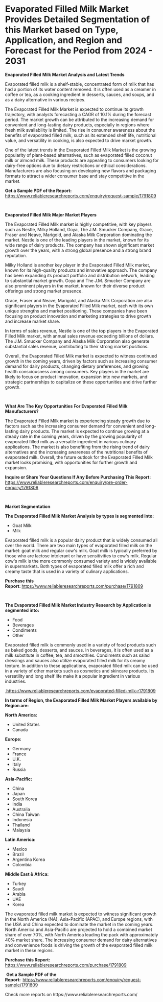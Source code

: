 <p><h1>Evaporated Filled Milk Market Provides Detailed Segmentation of this Market based on Type, Application, and Region and Forecast for the Period from 2024 - 2031</h1></p><p><strong>Evaporated Filled Milk Market Analysis and Latest Trends</strong></p>
<p><p>Evaporated filled milk is a shelf-stable, concentrated form of milk that has had a portion of its water content removed. It is often used as a creamer in coffee or tea, as a cooking ingredient in desserts, sauces, and soups, and as a dairy alternative in various recipes. </p><p>The Evaporated Filled Milk Market is expected to continue its growth trajectory, with analysts forecasting a CAGR of 10.1% during the forecast period. The market growth can be attributed to the increasing demand for convenient and long-lasting dairy products, especially in regions where fresh milk availability is limited. The rise in consumer awareness about the benefits of evaporated filled milk, such as its extended shelf life, nutritional value, and versatility in cooking, is also expected to drive market growth.</p><p>One of the latest trends in the Evaporated Filled Milk Market is the growing popularity of plant-based alternatives, such as evaporated filled coconut milk or almond milk. These products are appealing to consumers looking for dairy-free options due to dietary restrictions or ethical considerations. Manufacturers are also focusing on developing new flavors and packaging formats to attract a wider consumer base and stay competitive in the market.</p></p>
<p><strong>Get a Sample PDF of the Report:&nbsp;</strong> <a href="https://www.reliableresearchreports.com/enquiry/request-sample/1791809">https://www.reliableresearchreports.com/enquiry/request-sample/1791809</a></p>
<p>&nbsp;</p>
<p><strong>Evaporated Filled Milk Major Market Players</strong></p>
<p><p>The Evaporated Filled Milk market is highly competitive, with key players such as Nestle, Milky Holland, Goya, The J.M. Smucker Company, Grace, Fraser and Neave, Marigold, and Alaska Milk Corporation dominating the market. Nestle is one of the leading players in the market, known for its wide range of dairy products. The company has shown significant market growth over the years, with a strong global presence and a strong brand reputation. </p><p>Milky Holland is another key player in the Evaporated Filled Milk market, known for its high-quality products and innovative approach. The company has been expanding its product portfolio and distribution network, leading to substantial market growth. Goya and The J.M. Smucker Company are also prominent players in the market, known for their diverse product offerings and strong market presence.</p><p>Grace, Fraser and Neave, Marigold, and Alaska Milk Corporation are also significant players in the Evaporated Filled Milk market, each with its own unique strengths and market positioning. These companies have been focusing on product innovation and marketing strategies to drive growth and increase market share.</p><p>In terms of sales revenue, Nestle is one of the top players in the Evaporated Filled Milk market, with annual sales revenue exceeding billions of dollars. The J.M. Smucker Company and Alaska Milk Corporation also generate substantial sales revenue, contributing to their strong market positions.</p><p>Overall, the Evaporated Filled Milk market is expected to witness continued growth in the coming years, driven by factors such as increasing consumer demand for dairy products, changing dietary preferences, and growing health consciousness among consumers. Key players in the market are likely to focus on product innovation, expansion into new markets, and strategic partnerships to capitalize on these opportunities and drive further growth.</p></p>
<p>&nbsp;</p>
<p><strong>What Are The Key Opportunities For Evaporated Filled Milk Manufacturers?</strong></p>
<p><p>The Evaporated Filled Milk market is experiencing steady growth due to factors such as the increasing consumer demand for convenient and long-lasting dairy products. The market is expected to continue growing at a steady rate in the coming years, driven by the growing popularity of evaporated filled milk as a versatile ingredient in various culinary applications. The market is also benefiting from the rising trend of dairy alternatives and the increasing awareness of the nutritional benefits of evaporated milk. Overall, the future outlook for the Evaporated Filled Milk market looks promising, with opportunities for further growth and expansion.</p></p>
<p><strong>Inquire or Share Your Questions If Any Before Purchasing This Report:</strong> <a href="https://www.reliableresearchreports.com/enquiry/pre-order-enquiry/1791809">https://www.reliableresearchreports.com/enquiry/pre-order-enquiry/1791809</a></p>
<p>&nbsp;</p>
<p><strong>Market Segmentation</strong></p>
<p><strong>The Evaporated Filled Milk Market Analysis by types is segmented into:</strong></p>
<p><ul><li>Goat Milk</li><li>Milk</li></ul></p>
<p><p>Evaporated filled milk is a popular dairy product that is widely consumed all over the world. There are two main types of evaporated filled milk on the market: goat milk and regular cow's milk. Goat milk is typically preferred by those who are lactose intolerant or have sensitivities to cow's milk. Regular cow's milk is the more commonly consumed variety and is widely available in supermarkets. Both types of evaporated filled milk offer a rich and creamy taste that is used in a variety of culinary applications.</p></p>
<p><strong>Purchase this Report:&nbsp;</strong><a href="https://www.reliableresearchreports.com/purchase/1791809">https://www.reliableresearchreports.com/purchase/1791809</a></p>
<p>&nbsp;</p>
<p><strong>The Evaporated Filled Milk Market Industry Research by Application is segmented into:</strong></p>
<p><ul><li>Food</li><li>Beverages</li><li>Condiments</li><li>Other</li></ul></p>
<p><p>Evaporated filled milk is commonly used in a variety of food products such as baked goods, desserts, and sauces. In beverages, it is often used as a milk substitute in coffee, tea, and smoothies. Condiments such as salad dressings and sauces also utilize evaporated filled milk for its creamy texture. In addition to these applications, evaporated filled milk can be used in a variety of other markets such as cosmetics and skincare products. Its versatility and long shelf life make it a popular ingredient in various industries.</p></p>
<p><a href="https://www.reliableresearchreports.com/evaporated-filled-milk-r1791809">&nbsp;https://www.reliableresearchreports.com/evaporated-filled-milk-r1791809</a></p>
<p><strong>In terms of Region, the Evaporated Filled Milk Market Players available by Region are:</strong></p>
<p>
    <p> <strong> North America: </strong>
        <ul>
            <li>United States</li>
            <li>Canada</li>
        </ul>
        </p> 
    <p> <strong> Europe: </strong>
        <ul>
            <li>Germany</li>
            <li>France</li>
            <li>U.K.</li>
            <li>Italy</li>
            <li>Russia</li>
        </ul>
        </p> 
    <p> <strong> Asia-Pacific: </strong>
        <ul>
            <li>China</li>
            <li>Japan</li>
            <li>South Korea</li>
            <li>India</li>
            <li>Australia</li>
            <li>China Taiwan</li>
            <li>Indonesia</li>
            <li>Thailand</li>
            <li>Malaysia</li>
        </ul>
        </p> 
    <p> <strong> Latin America: </strong>
        <ul>
            <li>Mexico</li>
            <li>Brazil</li>
            <li>Argentina Korea</li>
            <li>Colombia</li>
        </ul>
        </p> 
    <p> <strong> Middle East & Africa: </strong>
        <ul>
            <li>Turkey</li>
            <li>Saudi</li>
            <li>Arabia</li>
            <li>UAE</li>
            <li>Korea</li>
        </ul>
    </p>
    </p>
<p><p>The evaporated filled milk market is expected to witness significant growth in the North America (NA), Asia-Pacific (APAC), and Europe regions, with the USA and China expected to dominate the market in the coming years. North America and Asia-Pacific are projected to hold a combined market share of over 70%, with North America leading the pack with approximately 40% market share. The increasing consumer demand for dairy alternatives and convenience foods is driving the growth of the evaporated filled milk market in these regions.</p></p>
<p><strong>Purchase this Report: </strong><a href="https://www.reliableresearchreports.com/purchase/1791809">https://www.reliableresearchreports.com/purchase/1791809</a></p>
<p>&nbsp;<strong>Get a Sample PDF of the Report:&nbsp;&nbsp;</strong><a href="https://www.reliableresearchreports.com/enquiry/request-sample/1791809">https://www.reliableresearchreports.com/enquiry/request-sample/1791809</a></p>
<p><strong></strong></p>
<p>Check more reports on https://www.reliableresearchreports.com/</p>
